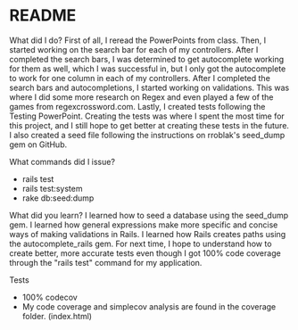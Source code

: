 # README
What did I do?
First of all, I reread the PowerPoints from class. Then, I started working on the search bar for each
of my controllers. After I completed the search bars, I was determined to get autocomplete working for
them as well, which I was successful in, but I only got the autocomplete to work for one column
in each of my controllers. After I completed the search bars and autocompletions, I started working on
validations. This was where I did some more research on Regex and even played a few of the games from
regexcrossword.com. Lastly, I created tests following the Testing PowerPoint. Creating the tests was where
I spent the most time for this project, and I still hope to get better at creating these tests in the future.
I also created a seed file following the instructions on rroblak's seed_dump gem on GitHub.

What commands did I issue? 
* rails test
* rails test:system
* rake db:seed:dump

What did you learn?
I learned how to seed a database using the seed_dump gem. I learned how general expressions make more
specific and concise ways of making validations in Rails. I learned how Rails creates paths using
the autocomplete_rails gem. 
For next time, I hope to understand how to create better, more accurate tests even though I got 100% code 
coverage through the "rails test" command for my application. 

Tests
* 100% codecov
* My code coverage and simplecov analysis are found in the coverage folder. (index.html)